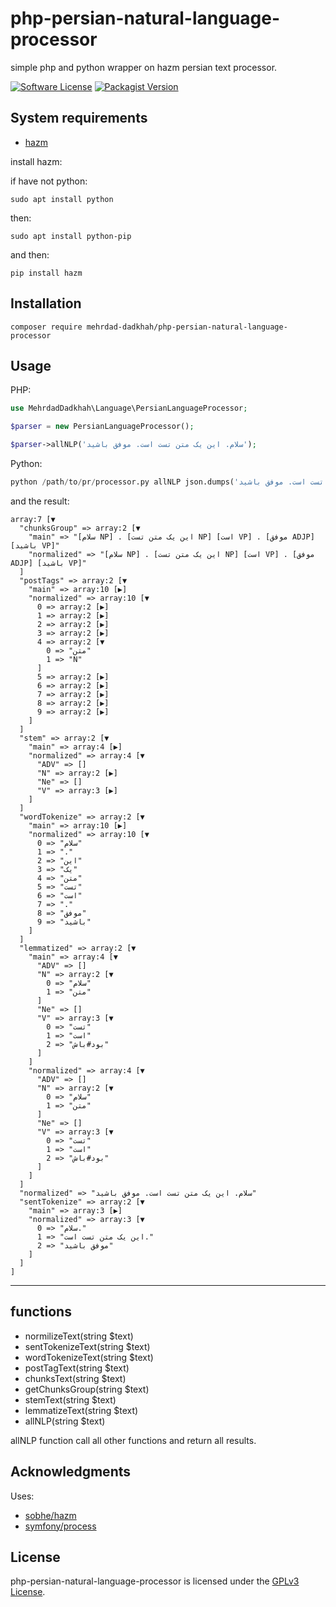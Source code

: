 # php-persian-natural-language-processor
simple php and python wrapper on hazm persian text processor.

[![Software License](https://img.shields.io/badge/license-GPL-brightgreen.svg?style=flat-square)](LICENSE)
[![Packagist Version](https://img.shields.io/packagist/v/Mehrdad-Dadkhah/php-persian-natural-language-processor.svg?style=flat-square)](https://packagist.org/packages/Mehrdad-Dadkhah/PersianLanguageProcessor)

## System requirements

* [hazm](https://github.com/sobhe/hazm)

install hazm:

if have not python:

``` sudo apt install python ```

then:

``` sudo apt install python-pip ```

and then:

``` pip install hazm ```


## Installation

```
composer require mehrdad-dadkhah/php-persian-natural-language-processor
```

## Usage

PHP:
```PHP
use MehrdadDadkhah\Language\PersianLanguageProcessor;

$parser = new PersianLanguageProcessor();

$parser->allNLP('سلام. این یک متن تست است. موفق باشید');
```

Python:
```PYTHON
python /path/to/pr/processor.py allNLP json.dumps('سلام. این یک متن تست است. موفق باشید')
```

and the result:

```
array:7 [▼
  "chunksGroup" => array:2 [▼
    "main" => "[سلام NP] . [این یک متن تست NP] [است VP] . [موفق ADJP] [باشید VP]"
    "normalized" => "[سلام NP] . [این یک متن تست NP] [است VP] . [موفق ADJP] [باشید VP]"
  ]
  "postTags" => array:2 [▼
    "main" => array:10 [▶]
    "normalized" => array:10 [▼
      0 => array:2 [▶]
      1 => array:2 [▶]
      2 => array:2 [▶]
      3 => array:2 [▶]
      4 => array:2 [▼
        0 => "متن"
        1 => "N"
      ]
      5 => array:2 [▶]
      6 => array:2 [▶]
      7 => array:2 [▶]
      8 => array:2 [▶]
      9 => array:2 [▶]
    ]
  ]
  "stem" => array:2 [▼
    "main" => array:4 [▶]
    "normalized" => array:4 [▼
      "ADV" => []
      "N" => array:2 [▶]
      "Ne" => []
      "V" => array:3 [▶]
    ]
  ]
  "wordTokenize" => array:2 [▼
    "main" => array:10 [▶]
    "normalized" => array:10 [▼
      0 => "سلام"
      1 => "."
      2 => "این"
      3 => "یک"
      4 => "متن"
      5 => "تست"
      6 => "است"
      7 => "."
      8 => "موفق"
      9 => "باشید"
    ]
  ]
  "lemmatized" => array:2 [▼
    "main" => array:4 [▼
      "ADV" => []
      "N" => array:2 [▼
        0 => "سلام"
        1 => "متن"
      ]
      "Ne" => []
      "V" => array:3 [▼
        0 => "تست"
        1 => "است"
        2 => "بود#باش"
      ]
    ]
    "normalized" => array:4 [▼
      "ADV" => []
      "N" => array:2 [▼
        0 => "سلام"
        1 => "متن"
      ]
      "Ne" => []
      "V" => array:3 [▼
        0 => "تست"
        1 => "است"
        2 => "بود#باش"
      ]
    ]
  ]
  "normalized" => "سلام. این یک متن تست است. موفق باشید"
  "sentTokenize" => array:2 [▼
    "main" => array:3 [▶]
    "normalized" => array:3 [▼
      0 => "سلام."
      1 => "این یک متن تست است."
      2 => "موفق باشید"
    ]
  ]
]
```


----------
## functions
 - normilizeText(string $text)
 - sentTokenizeText(string $text)
 - wordTokenizeText(string $text)
 - postTagText(string $text)
 - chunksText(string $text)
 - getChunksGroup(string $text)
 - stemText(string $text)
 - lemmatizeText(string $text)
 - allNLP(string $text)

allNLP function call all other functions and return all results.

## Acknowledgments

Uses:

* [sobhe/hazm](https://github.com/sobhe/hazm)
* [symfony/process](https://github.com/symfony/Process)

## License

php-persian-natural-language-processor is licensed under the [GPLv3 License](http://opensource.org/licenses/GPL).